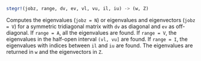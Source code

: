 ```julia
stegr!(jobz, range, dv, ev, vl, vu, il, iu) -> (w, Z)
```

Computes the eigenvalues (`jobz = N`) or eigenvalues and eigenvectors (`jobz = V`) for a symmetric tridiagonal matrix with `dv` as diagonal and `ev` as off-diagonal. If `range = A`, all the eigenvalues are found. If `range = V`, the eigenvalues in the half-open interval `(vl, vu]` are found. If `range = I`, the eigenvalues with indices between `il` and `iu` are found. The eigenvalues are returned in `w` and the eigenvectors in `Z`.
